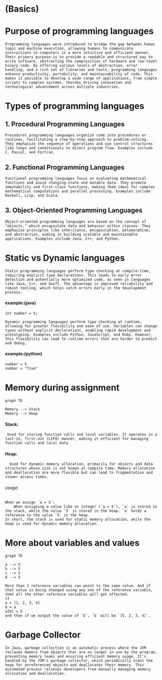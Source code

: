 # (Basics)
# Purpose of programming languages
	
    Programming languages were introduced to bridge the gap between human logic and machine execution, allowing humans to communicate instructions to computers in a more intuitive and efficient manner. Their primary purpose is to provide a readable and structured way to write software, abstracting the complexities of hardware and low-level binary code. By offering various levels of abstraction, error handling, and a rich set of libraries and tools, programming languages enhance productivity, portability, and maintainability of code. This makes it possible to develop a wide range of applications, from simple scripts to complex systems, thereby driving innovation and technological advancement across multiple industries.

# Types of programming languages

## 1. Procedural Programming Languages

	Procedural programming languages organize code into procedures or routines, facilitating a step-by-step approach to problem-solving. They emphasize the sequence of operations and use control structures like loops and conditionals to direct program flow. Examples include C, Pascal, and Fortran.

## 2. Functional Programming Languages

	Functional programming languages focus on evaluating mathematical functions and avoid changing-state and mutable data. They promote immutability and first-class functions, making them ideal for complex mathematical computations and parallel processing. Examples include Haskell, Lisp, and Scala.

## 3. Object-Oriented Programming Languages

	Object-oriented programming languages are based on the concept of "objects," which encapsulate data and behavior within classes. They emphasize principles like inheritance, encapsulation, polymorphism, and abstraction, aiding in building scalable and maintainable applications. Examples include Java, C++, and Python.

# Static vs Dynamic languages

	Static programming languages perform type checking at compile-time, requiring explicit type declarations. This leads to early error detection and potentially more optimized code, as seen in languages like Java, C++, and Swift. The advantage is improved reliability and robust tooling, which helps catch errors early in the development process.
#### example:(java)
	int number = 5;

	Dynamic programming languages perform type checking at runtime, allowing for greater flexibility and ease of use. Variables can change types without explicit declarations, enabling rapid development and prototyping. Examples include Python, JavaScript, and Ruby. However, this flexibility can lead to runtime errors that are harder to predict and debug.

#### example:(python)
	number = 5
	number = "five"

# Memory during assignment

```mermaid  
graph TD

Memory --> Stack
Memory --> Heap

```
#### Stack:
	 Used for storing function calls and local variables. It operates in a last-in, first-out (LIFO) manner, making it efficient for managing function calls and local data.
#### Heap:
	  Used for dynamic memory allocation, primarily for objects and data structures whose size is not known at compile time. Memory allocation and deallocation are more flexible but can lead to fragmentation and slower access times.
###### usage:
	When we assign `a = 5`:
		When assigning a value like an integer (`a = 5`), `a` is stored in the stack, while the value `5` is stored in the heap. `a` holds a reference to the value `5` in the heap.
	In short, the stack is used for static memory allocation, while the heap is used for dynamic memory allocation.


# More about variables and values

```mermaid  
graph TD

a --> 5
b --> 5
c --> 5
d --> 5

```

	More than 1 reference variables can point to the same value. And if that value is being changed using any one of the reference variable, then all the other reference variables will get affected.
	if 
	a = [1, 2, 3, 4]
	b = a
	a[0] = 5
	and then if we output the value of `b`, `b` will be `[5, 2, 3, 4]`.

# Garbage Collector

	In Java, garbage collection is an automatic process where the JVM reclaims memory from objects that are no longer in use by the program, preventing memory leaks and ensuring efficient memory usage. It's handled by the JVM's garbage collector, which periodically scans the heap for unreferenced objects and deallocates their memory. This automated process relieves developers from manually managing memory allocation and deallocation.

